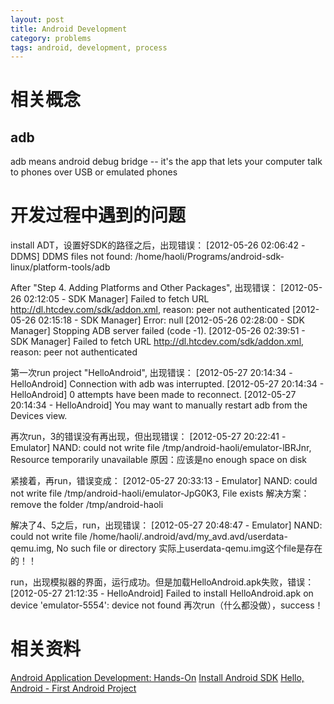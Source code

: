 ```yaml
---
layout: post
title: Android Development
category: problems
tags: android, development, process
---
```


# 相关概念
## adb
adb means android debug bridge -- it's the app that lets your computer talk to phones over USB or emulated phones
## <others>

# 开发过程中遇到的问题
install ADT，设置好SDK的路径之后，出现错误：
    [2012-05-26 02:06:42 - DDMS] DDMS files not found: /home/haoli/Programs/android-sdk-linux/platform-tools/adb

After "Step 4. Adding Platforms and Other Packages", 出现错误：
    [2012-05-26 02:12:05 - SDK Manager] Failed to fetch URL http://dl.htcdev.com/sdk/addon.xml, reason: peer not authenticated
    [2012-05-26 02:15:18 - SDK Manager] Error: null
    [2012-05-26 02:28:00 - SDK Manager] Stopping ADB server failed (code -1).
    [2012-05-26 02:39:51 - SDK Manager] Failed to fetch URL http://dl.htcdev.com/sdk/addon.xml, reason: peer not authenticated

第一次run project "HelloAndroid", 出现错误：
    [2012-05-27 20:14:34 - HelloAndroid] Connection with adb was interrupted.
    [2012-05-27 20:14:34 - HelloAndroid] 0 attempts have been made to reconnect.
    [2012-05-27 20:14:34 - HelloAndroid] You may want to manually restart adb from the Devices view.

再次run，3的错误没有再出现，但出现错误：
    [2012-05-27 20:22:41 - Emulator] NAND: could not write file /tmp/android-haoli/emulator-lBRJnr, Resource temporarily unavailable
原因：应该是no enough space on disk

紧接着，再run，错误变成：
    [2012-05-27 20:33:13 - Emulator] NAND: could not write file /tmp/android-haoli/emulator-JpG0K3, File exists
解决方案：remove the folder /tmp/android-haoli

解决了4、5之后，run，出现错误：
    [2012-05-27 20:48:47 - Emulator] NAND: could not write file /home/haoli/.android/avd/my_avd.avd/userdata-qemu.img, No such file or directory
实际上userdata-qemu.img这个file是存在的！！

run，出现模拟器的界面，运行成功。但是加载HelloAndroid.apk失败，错误：
    [2012-05-27 21:12:35 - HelloAndroid] Failed to install HelloAndroid.apk on device 'emulator-5554': device not found
再次run（什么都没做），success！

# 相关资料

[Android Application Development: Hands-On](http://www.cse.ust.hk/~muppala/aad/index.html)
[Install Android SDK](http://developer.android.com/sdk/installing.html)
[Hello, Android - First Android Project](http://developer.android.com/resources/tutorials/hello-world.html)
